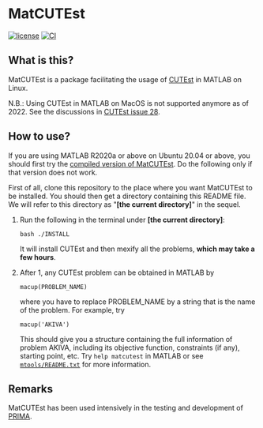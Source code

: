 # MatCUTEst

[![license](https://img.shields.io/badge/license-LGPLv3+-blue)](https://github.com/equipez/matcutest/blob/main/LICENCE.txt)
[![CI](https://github.com/equipez/matcutest/actions/workflows/ci.yml/badge.svg)](https://github.com/equipez/matcutest/actions/workflows/ci.yml)

## What is this?

MatCUTEst is a package facilitating the usage of [CUTEst](https://github.com/ralna/CUTEst) in MATLAB on Linux.

N.B.: Using CUTEst in MATLAB on MacOS is not supported anymore as of 2022. See the discussions in [CUTEst issue 28](https://github.com/ralna/CUTEst/issues/28).


## How to use?

If you are using MATLAB R2020a or above on Ubuntu 20.04 or above, you should first try the
[compiled version of MatCUTEst](https://github.com/equipez/matcutest_compiled). Do the following
only if that version does not work.

First of all, clone this repository to the place where you want MatCUTEst to be installed.
You should then get a directory containing this README file.
We will refer to this directory as "**[the current directory]**" in the sequel.

1. Run the following in the terminal under **[the current directory]**:

    ```
    bash ./INSTALL
    ```

   It will install CUTEst and then mexify all the problems, **which may take a few hours**.

2. After 1, any CUTEst problem can be obtained in MATLAB by

   ```
   macup(PROBLEM_NAME)
   ```

   where you have to replace PROBLEM_NAME by a string that is the name
   of the problem. For example, try

   ```
   macup('AKIVA')
   ```

   This should give you a structure containing the full information of
   problem AKIVA, including its objective function, constraints (if any),
   starting point, etc. Try `help matcutest` in MATLAB or see [`mtools/README.txt`](mtools/README.txt)
   for more information.

## Remarks

MatCUTEst has been used intensively in the testing and development of [PRIMA](http://www.libprima.net).
